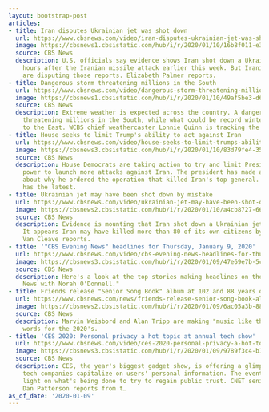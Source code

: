 ```yaml
---
layout: bootstrap-post
articles:
- title: Iran disputes Ukrainian jet was shot down
  url: https://www.cbsnews.com/video/iran-disputes-ukrainian-jet-was-shot-down/
  image: https://cbsnews1.cbsistatic.com/hub/i/r/2020/01/10/16b8f011-e37c-4ee0-a54e-786679eaf9db/thumbnail/1200x630/a6fbd56e261a652a417743ddf4ed1739/0109-en-irandisputes-palmer-2005637-640x360.jpg
  source: CBS News
  description: U.S. officials say evidence shows Iran shot down a Ukrainian jetliner
    hours after the Iranian missile attack earlier this week. But Iranian officials
    are disputing those reports. Elizabeth Palmer reports.
- title: Dangerous storm threatening millions in the South
  url: https://www.cbsnews.com/video/dangerous-storm-threatening-millions-in-the-south/
  image: https://cbsnews1.cbsistatic.com/hub/i/r/2020/01/10/49af5be3-d6f6-475f-9846-eae0f6a50666/thumbnail/1200x630/be7686aec63420bb5109ecbdba298d0b/0109-en-southernstorms-quinn-2005658-640x360.jpg
  source: CBS News
  description: Extreme weather is expected across the country. A dangerous storm is
    threatening millions in the South, while what could be record winter warmth moves
    to the East. WCBS chief weathercaster Lonnie Quinn is tracking the forecast.
- title: House seeks to limit Trump's ability to act against Iran
  url: https://www.cbsnews.com/video/house-seeks-to-limit-trumps-ability-to-act-against-iran/
  image: https://cbsnews3.cbsistatic.com/hub/i/r/2020/01/10/83d79fe4-3575-473c-941a-cca496158b14/thumbnail/1200x630/9ffeb33313bd6ce56289a52295c8604c/0109-en-warpowers-cordes-2005659-640x360.jpg
  source: CBS News
  description: House Democrats are taking action to try and limit President Trump's
    power to launch more attacks against Iran. The president has made a new claim
    about why he ordered the operation that killed Iran's top general. Nancy Cordes
    has the latest.
- title: Ukrainian jet may have been shot down by mistake
  url: https://www.cbsnews.com/video/ukrainian-jet-may-have-been-shot-down-by-mistake/
  image: https://cbsnews2.cbsistatic.com/hub/i/r/2020/01/10/a4cb8727-66b5-4142-8ace-788dfdccd60e/thumbnail/1200x630/bb016c34117f5bc0330e2e4871fe5625/0109-en-iranukraineplanecrash-kvc-2005644-640x360.jpg
  source: CBS News
  description: Evidence is mounting that Iran shot down a Ukrainian jet near Tehran.
    It appears Iran may have killed more than 80 of its own citizens by mistake. Kris
    Van Cleave reports.
- title: '"CBS Evening News" headlines for Thursday, January 9, 2020'
  url: https://www.cbsnews.com/video/cbs-evening-news-headlines-for-thursday-january-9-2020/
  image: https://cbsnews3.cbsistatic.com/hub/i/r/2020/01/09/47e69e7b-5c3d-4c19-8b31-b9fc83374ea3/thumbnail/1200x630/027cc5c781df16ed70e5d30fe23b7c49/0109-en-headlines-2005635-640x360.jpg
  source: CBS News
  description: Here's a look at the top stories making headlines on the "CBS Evening
    News with Norah O'Donnell."
- title: Friends release "Senior Song Book" album at 102 and 88 years old
  url: https://www.cbsnews.com/news/friends-release-senior-song-book-album-at-102-and-88-years-old/
  image: https://cbsnews2.cbsistatic.com/hub/i/r/2020/01/09/6ac05a3b-88ea-4218-a7f9-74bf4932c02c/thumbnail/1200x630/5b5d0f5240e4858531c39894897e299a/songbook.png
  source: CBS News
  description: Marvin Weisbord and Alan Tripp are making "music like the 1940's" with
    words for the 2020's.
- title: 'CES 2020: Personal privacy a hot topic at annual tech show'
  url: https://www.cbsnews.com/video/ces-2020-personal-privacy-a-hot-topic-at-annual-tech-show/
  image: https://cbsnews3.cbsistatic.com/hub/i/r/2020/01/09/9789f3c4-b19a-4a96-a018-21217fe03f84/thumbnail/1200x630/339fc009e791f6d6af2e011242efd17b/0109-cbsn-ces2020privacy-2005628-640x360.jpg
  source: CBS News
  description: CES, the year's biggest gadget show, is offering a glimpse into how
    tech companies capitalize on users' personal information. The event is also shining
    light on what's being done to try to regain public trust. CNET senior producer
    Dan Patterson reports from t…
as_of_date: '2020-01-09'
---
```


